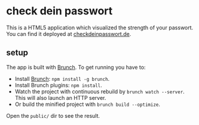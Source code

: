 # check dein passwort

This is a HTML5 application which visualized the strength of your passwort. You can find it deployed at [checkdeinpasswort.de](http://checkdeinpasswort.de).

## setup

The app is built with [Brunch](http://brunch.io). To get running you have to:

* Install [Brunch](http://brunch.io): `npm install -g brunch`.
* Install Brunch plugins: `npm install`.
* Watch the project with continuous rebuild by
`brunch watch --server`. This will also launch an HTTP server.
* Or build the minified project with `brunch build --optimize`.

Open the `public/` dir to see the result.
